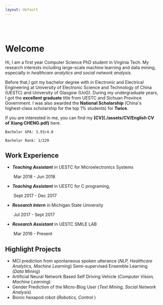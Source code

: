 ```yaml
---
layout: default
---
```


<br/><br/>

# Welcome

Hi, I am a  first year Computer Science PhD student in Virginia Tech. My research interests including large-scale machine learning and data mining, especially in *healthcare analytics and social network analysis*. 

Before that,I got my bachelor degree with in Electronic and Electrical Engineering at University of Electronic Science and Technology of China (UESTC) and University of Glasgow (UoG). During my undergraduate years, I got the **excellent graduate** title from UESTC and Sichuan Province Government.  I was also awarded the **National Scholarship** (China's highest-class scholarship for the top 1% students) for **Twice**. 

 If you are interested in me, you can find my **[CV](./assets/CV/English CV of Xiang CHENG.pdf)** here. 



`Bachelor GPA: 3.93/4.0` 

`Bachelor Rank: 1/229`



## Work Experience 

- ***Teaching Assistant***  in UESTC for Microelectronics Systems

  ​	Mar 2018 - Jun 2018

- ***Teaching Assistant***  in UESTC for C programing, 

  ​	Sept 2017 - Dec 2017

- ***Research Intern***  in Michigan State University

  ​	Jul 2017 - Sept 2017

- ***Research Assistant*** in UESTC SMILE LAB

  ​	Mar 2016 - Present



## Highlight Projects

- MCI prediction from spontaneous spoken utterance (*NLP, Healthcare Analytics, Machine Learning*)
	 Semi-supervised Ensemble Learning (*Data Mining*)	
- Artificial Neural Network Based Self Driving Vehicle (*Computer Vision, Machine Learning*)
- Gender Prediction of the Micro-Blog User (*Text Mining, Social Network Analysis*)
- Bionic hexapod robot (*Robotics, Control* )


